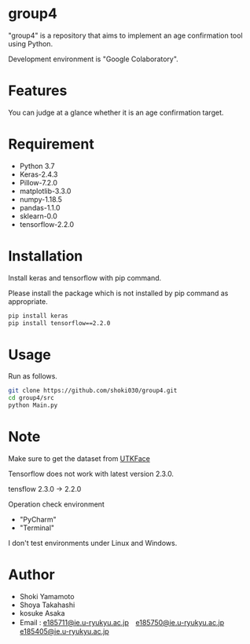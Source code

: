 # group4

 "group4" is a repository that aims to implement an age confirmation tool using Python.
 
 Development environment is "Google Colaboratory".

# Features

You can judge at a glance whether it is an age confirmation target.

# Requirement

* Python 3.7
* Keras-2.4.3
* Pillow-7.2.0
* matplotlib-3.3.0
* numpy-1.18.5
* pandas-1.1.0
* sklearn-0.0
* tensorflow-2.2.0

# Installation

Install keras and tensorflow with pip command.

Please install the package which is not installed by pip command as appropriate.

```bash
pip install keras
pip install tensorflow==2.2.0
```

# Usage

Run as follows.

```bash
git clone https://github.com/shoki030/group4.git
cd group4/src
python Main.py 
```

# Note

Make sure to get the dataset from [UTKFace](https://susanqq.github.io/UTKFace/)

Tensorflow does not work with latest version 2.3.0.

tensflow 2.3.0 → 2.2.0

Operation check environment
* "PyCharm" 
* "Terminal"

I don't test environments under Linux and Windows.

# Author
* Shoki Yamamoto
* Shoya Takahashi
* kosuke Asaka
* Email : e185711@ie.u-ryukyu.ac.jp　e185750@ie.u-ryukyu.ac.jp　e185405@ie.u-ryukyu.ac.jp

